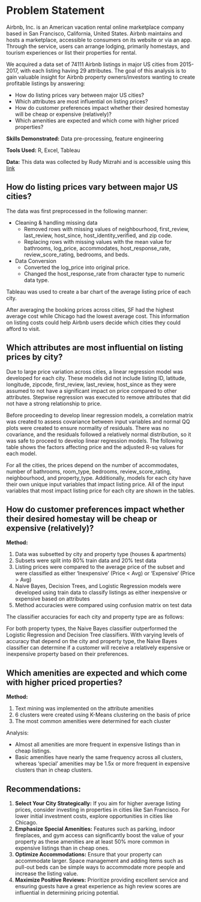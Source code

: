 # Problem Statement

Airbnb, Inc. is an American vacation rental online marketplace company based in San Francisco, California, United States. Airbnb maintains and hosts a marketplace, accessible to consumers on its website or via an app. Through the service, users can arrange lodging, primarily homestays, and tourism experiences or list their properties for rental.

We acquired a data set of 74111 Airbnb listings in major US cities from 2015-2017, with each listing having 29 attributes. The goal of this analysis is to gain valuable insight for Airbnb property owners/investors wanting to create profitable listings by answering:

- How do listing prices vary between major US cities?
- Which attributes are most influential on listing prices?
- How do customer preferences impact whether their desired homestay will be cheap or expensive (relatively)?
- Which amenities are expected and which come with higher priced properties?

**Skills Demonstrated:**
Data pre-processing, feature engineering

**Tools Used:**
R, Excel, Tableau

**Data:**
This data was collected by Rudy Mizrahi and is accessible using this [link](https://www.kaggle.com/rudymizrahi/airbnb-listings-in-major-us-cities-deloitte-ml?select=train.csv)

## How do listing prices vary between major US cities?

The data was first preprocessed in the following manner:

- Cleaning & handling missing data
  - Removed rows with missing values of neighbourhood, first_review, last_review, host_since, host_identity_verified, and zip code.
  - Replacing rows with missing values with the mean value for bathrooms, log_price, accommodates, host_response_rate, review_score_rating, bedrooms, and beds.
- Data Conversion
  - Converted the log_price into original price.
  - Changed the host_response_rate from character type to numeric data type.

Tableau was used to create a bar chart of the average listing price of each city.

After averaging the booking prices across cities, SF had the highest average cost while Chicago had the lowest average cost. This information on listing costs could help Airbnb users decide which cities they could afford to visit.

## Which attributes are most influential on listing prices by city?

Due to large price variation across cities, a linear regression model was developed for each city. These models did not include listing ID, latitude, longitude, zipcode, first_review, last_review, host_since as they were assumed to not have a significant impact on price compared to other attributes. Stepwise regression was executed to remove attributes that did not have a strong relationship to price.

Before proceeding to develop linear regression models, a correlation matrix was created to assess covariance between input variables and normal QQ plots were created to ensure normality of residuals. There was no covariance, and the residuals followed a relatively normal distribution, so it was safe to proceed to develop linear regression models. The following table shows the factors affecting price and the adjusted R-sq values for each model.

For all the cities, the prices depend on the number of accommodates, number of bathrooms, room_type, bedrooms, review_score_rating, neighbourhood, and property_type. Additionally, models for each city have their own unique input variables that impact listing price. All of the input variables that most impact listing price for each city are shown in the tables.

## How do customer preferences impact whether their desired homestay will be cheap or expensive (relatively)?

**Method:**
1. Data was subsetted by city and property type (houses & apartments)
2. Subsets were split into 80% train data and 20% test data
3. Listing prices were compared to the average price of the subset and were classified as either ‘Inexpensive’ (Price < Avg) or ‘Expensive’ (Price > Avg)
4. Naive Bayes, Decision Trees, and Logistic Regression models were developed using train data to classify listings as either inexpensive or expensive based on attributes
5. Method accuracies were compared using confusion matrix on test data

The classifier accuracies for each city and property type are as follows:

For both property types, the Naive Bayes classifier outperformed the Logistic Regression and Decision Tree classifiers. With varying levels of accuracy that depend on the city and property type, the Naive Bayes classifier can determine if a customer will receive a relatively expensive or inexpensive property based on their preferences.

## Which amenities are expected and which come with higher priced properties?

**Method:**
1. Text mining was implemented on the attribute amenities
2. 6 clusters were created using K-Means clustering on the basis of price
3. The most common amenities were determined for each cluster

Analysis:

- Almost all amenities are more frequent in expensive listings than in cheap listings.
- Basic amenities have nearly the same frequency across all clusters, whereas ‘special’ amenities may be 1.5x or more frequent in expensive clusters than in cheap clusters.

## Recommendations:

1. **Select Your City Strategically:** If you aim for higher average listing prices, consider investing in properties in cities like San Francisco. For lower initial investment costs, explore opportunities in cities like Chicago.
2. **Emphasize Special Amenities:** Features such as parking, indoor fireplaces, and gym access can significantly boost the value of your property as these amenities are at least 50% more common in expensive listings than in cheap ones.
3. **Optimize Accommodations:** Ensure that your property can accommodate larger. Space management and adding items such as pull-out beds can be simple ways to accommodate more people and increase the listing value.
4. **Maximize Positive Reviews:** Prioritize providing excellent service and ensuring guests have a great experience as high review scores are influential in determining pricing potential.
